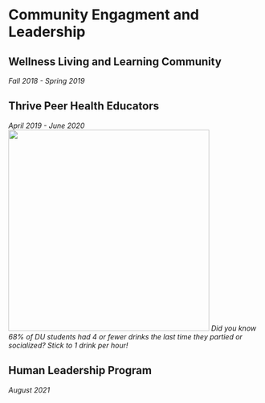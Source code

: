 # Community Engagment and Leadership
## Wellness Living and Learning Community
<i>Fall 2018 - Spring 2019</i>
## Thrive Peer Health Educators
<i>April 2019 - June 2020</i>
<br>
<img src="https://user-images.githubusercontent.com/91146906/151018455-c85f1384-062c-466b-ac52-d338eb03a261.jpg" height="400"/>
<i>Did you know 68% of DU students had 4 or fewer drinks the last time they partied or socialized? Stick to 1 drink per hour!</i>
## Human Leadership Program
<i>August 2021</i>
